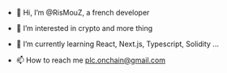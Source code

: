 - 👋 Hi, I’m @RisMouZ, a french developer

- 👀 I’m interested in crypto and more thing

- 🌱 I’m currently learning React, Next.js, Typescript, Solidity ...

- 📫 How to reach me plc.onchain@gmail.com
